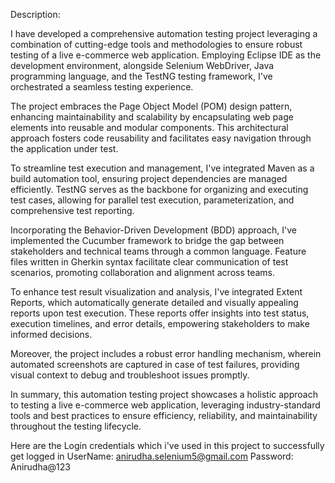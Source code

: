 Description:

I have developed a comprehensive automation testing project leveraging a combination of cutting-edge tools and methodologies to ensure robust testing of a live e-commerce web application. Employing Eclipse IDE as the development environment, alongside Selenium WebDriver, Java programming language, and the TestNG testing framework, I've orchestrated a seamless testing experience.

The project embraces the Page Object Model (POM) design pattern, enhancing maintainability and scalability by encapsulating web page elements into reusable and modular components. This architectural approach fosters code reusability and facilitates easy navigation through the application under test.

To streamline test execution and management, I've integrated Maven as a build automation tool, ensuring project dependencies are managed efficiently. TestNG serves as the backbone for organizing and executing test cases, allowing for parallel test execution, parameterization, and comprehensive test reporting.

Incorporating the Behavior-Driven Development (BDD) approach, I've implemented the Cucumber framework to bridge the gap between stakeholders and technical teams through a common language. Feature files written in Gherkin syntax facilitate clear communication of test scenarios, promoting collaboration and alignment across teams.

To enhance test result visualization and analysis, I've integrated Extent Reports, which automatically generate detailed and visually appealing reports upon test execution. These reports offer insights into test status, execution timelines, and error details, empowering stakeholders to make informed decisions.

Moreover, the project includes a robust error handling mechanism, wherein automated screenshots are captured in case of test failures, providing visual context to debug and troubleshoot issues promptly.

In summary, this automation testing project showcases a holistic approach to testing a live e-commerce web application, leveraging industry-standard tools and best practices to ensure efficiency, reliability, and maintainability throughout the testing lifecycle.

Here are the Login credentials which i've used in this project to successfully get logged in
UserName: anirudha.selenium5@gmail.com
Password: Anirudha@123

